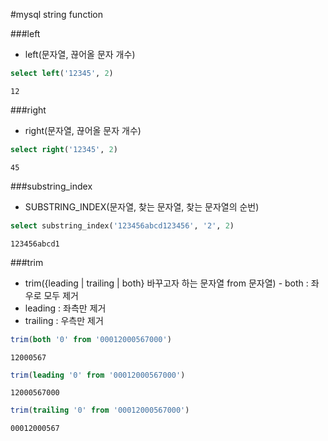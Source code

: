 #mysql string function

###left
- left(문자열, 끊어올 문자 개수)
````sql
select left('12345', 2)
````
````
12
````

###right
- right(문자열, 끊어올 문자 개수)
````sql
select right('12345', 2)
````
````
45
````

###substring_index
- SUBSTRING_INDEX(문자열, 찾는 문자열, 찾는 문자열의 순번)
````sql
select substring_index('123456abcd123456', '2', 2)
````
````
123456abcd1
````

###trim
- trim({leading | trailing | both} 바꾸고자 하는 문자열 from 문자열)
​ - both : 좌우로 모두 제거
 - leading : 좌측만 제거
 - trailing : 우측만 제거
````sql
trim(both '0' from '00012000567000')
````
````
12000567
````
````sql
trim(leading '0' from '00012000567000')
````
````
12000567000
````
````sql
trim(trailing '0' from '00012000567000')
````
````
00012000567
````


